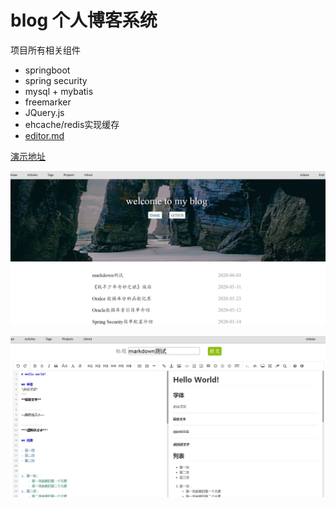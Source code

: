 # blog 个人博客系统

项目所有相关组件

+ springboot
+ spring security
+ mysql + mybatis
+ freemarker
+ JQuery.js
+ ehcache/redis实现缓存
+ [editor.md](https://github.com/pandao/editor.md)

[演示地址](http://152.136.115.42/)

![image](https://github.com/spaceliono/Blog/raw/master/src/main/resources/static/image/1.jpg)

![image](https://github.com/spaceliono/Blog/raw/master/src/main/resources/static/image/3.jpg)